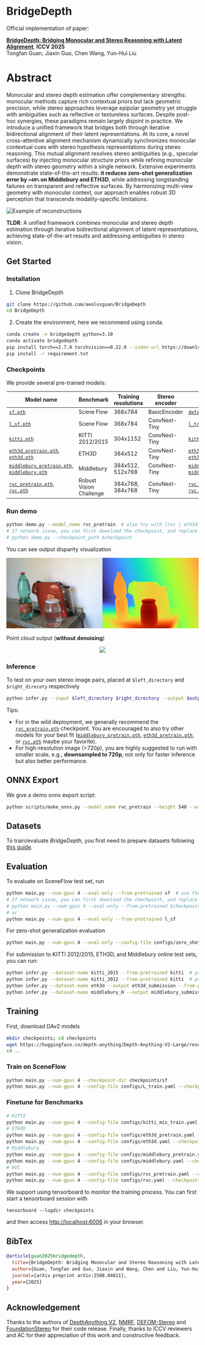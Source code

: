 # BridgeDepth

Official implementation of paper:

[**BridgeDepth: Bridging Monocular and Stereo Reasoning with Latent Alignment**](https://www.arxiv.org/abs/2508.04611), **ICCV 2025**<br/>
Tongfan Guan, Jiaxin Guo, Chen Wang, Yun-Hui Liu<br/>

# Abstract
Monocular and stereo depth estimation offer complementary strengths: monocular methods capture rich contextual priors but lack geometric precision, while stereo approaches leverage epipolar geometry yet struggle with ambiguities such as reflective or textureless surfaces. Despite post-hoc synergies, these paradigms remain largely disjoint in practice. We introduce a unified framework that bridges both through iterative bidirectional alignment of their latent representations. At its core, a novel cross-attentive alignment mechanism dynamically synchronizes monocular contextual cues with stereo hypothesis representations during stereo reasoning. This mutual alignment resolves stereo ambiguities (e.g., specular surfaces) by injecting monocular structure priors while refining monocular depth with stereo geometry within a single network. Extensive experiments demonstrate state-of-the-art results: **it reduces zero-shot generalization error by `>40%` on Middlebury and ETH3D**, while addressing longstanding failures on transparent and reflective surfaces. By harmonizing multi-view geometry with monocular context, our approach enables robust 3D perception that transcends modality-specific limitations.

![Example of reconstructions](assets/overview.png)

**TLDR**: A unified framework combines monocular and stereo depth estimation through iterative bidirectional alignment of latent representations, achieving state-of-the-art results and addressing ambiguities in stereo vision.

## Get Started

### Installation

1. Clone BridgeDepth
```bash
git clone https://github.com/aeolusguan/BridgeDepth
cd BridgeDepth
```

2. Create the environment, here we recommend using conda.
```bash
conda create -n bridgedepth python=3.10
conda activate bridgedepth
pip install torch==2.7.0 torchvision==0.22.0 --index-url https://download.pytorch.org/whl/cu126  # use the correct version of cuda for your system
pip install -r requirement.txt
```

### Checkpoints

We provide several pre-trained models:


| Model name | Benchmark | Training resolutions | Stereo encoder | Training Config |
|------------|-----------|----------------------|----------------|-----------------|
| [`sf.pth`](https://huggingface.co/aeolusguan/BridgeDepth/resolve/main/bridge_sf.pth) | Scene Flow | 368x784 | BasicEncoder | [`default.py`](bridgedepth/config/default.py) |
| [`l_sf.pth`](https://huggingface.co/aeolusguan/BridgeDepth/resolve/main/bridge_l_sf.pth) | Scene Flow | 368x784 | ConvNext-Tiny | [`l_train.yaml`](configs/L_train.yaml) |
| [`kitti.pth`](https://huggingface.co/aeolusguan/BridgeDepth/resolve/main/bridge_kitti.pth) | KITTI 2012/2015 | 304x1152 |ConvNext-Tiny | [`kitti_mix_train.yaml`](configs/kitti_mix_train.yaml) |
|[`eth3d_pretrain.pth`](https://huggingface.co/aeolusguan/BridgeDepth/resolve/main/bridge_eth3d_pretrain.pth),  [`eth3d.pth`](https://huggingface.co/aeolusguan/BridgeDepth/resolve/main/bridge_eth3d.pth)  | ETH3D | 384x512 | ConvNext-Tiny | [`eth3d_pretrain.yaml`](configs/eth3d_pretrain.yaml), [`eth3d.yaml`](configs/eth3d.yaml) |
| [`middlebury_pretrain.pth`](https://huggingface.co/aeolusguan/BridgeDepth/resolve/main/bridge_middlebury_pretrain.pth), [`middlebury.pth`](https://huggingface.co/aeolusguan/BridgeDepth/resolve/main/bridge_middlebury.pth) | Middlebury | 384x512, 512x768 | ConvNext-Tiny | [`middlebury_pretrain.yaml`](configs/middlebury_pretrain.yaml), [`middlebury.yaml`](configs/middlebury.yaml) |
| [`rvc_pretrain.pth`](https://huggingface.co/aeolusguan/BridgeDepth/resolve/main/bridge_rvc_pretrain.pth), [`rvc.pth`](https://huggingface.co/aeolusguan/BridgeDepth/resolve/main/bridge_rvc.pth) | Robust Vision Challenge | 384x768, 384x768 | ConvNext-Tiny | [`rvc_pretrain.yaml`](configs/rvc_pretrain.yaml), [`rvc.yaml`](configs/rvc.yaml) |


### Run demo
```bash
python demo.py --model_name rvc_pretrain  # also try with [rvc | eth3d_pretrain | middlebury_pretrain]
# If network issue, you can first download the checkpoint, and replace $checkpoint to the path of checkpoint file
# python demo.py --checkpoint_path $checkpoint
```

You can see output disparity visualization
<p align="center">
  <img src="./assets/vis.png">
</p>

Point cloud output (**without denoising**)
<p align="center">
  <img src="./assets/cloud.gif">
</p>

### Inference
To test on your own stereo image pairs, placed at `$left_directory` and `$right_direcoty` respectively
```bash
python infer.py --input $left_directory $right_directory --output $output_directory --from-pretrained rvc_pretrain # also try with [rvc | eth3d_pretrain | middlebury_pretrain]
```

Tips:
- For in the wild deployment, we generally recommend the [`rvc_pretrain.pth`](https://huggingface.co/aeolusguan/BridgeDepth/resolve/main/bridge_rvc_pretrain.pth) checkpoint. You are encouraged to also try other models for your best fit ([`middlebury_pretrain.pth`](https://huggingface.co/aeolusguan/BridgeDepth/resolve/main/bridge_middlebury_pretrain.pth), [`eth3d_pretrain.pth`](https://huggingface.co/aeolusguan/BridgeDepth/resolve/main/bridge_eth3d_pretrain.pth), or [`rvc.pth`](https://huggingface.co/aeolusguan/BridgeDepth/resolve/main/bridge_rvc.pth) maybe your favorite).
- For high-resolution image (>720p), you are highly suggested to run with smaller scale, e.g., **downsampled to 720p**, not only for faster inference but also better performance.

## ONNX Export
We give a demo onnx export script:
```bash
python scripts/make_onnx.py --model_name rvc_pretrain --height 540 --width 960 # adjust input size and model id for your need
```

## Datasets
To train/evaluate _BridgeDepth_, you first need to prepare datasets following [this guide](bridgedepth/dataloader/README.md).

## Evaluation
To evaluate on SceneFlow test set, run
```bash
python main.py --num-gpus 4 --eval-only --from-pretrained sf  # use the number of gpus for your need
# If network issue, you can first download the checkpoint, and replace $checkpoint to the path of checkpoint file
# python main.py --num-gpus 4 --eval-only --from-pretrained $checkpoint
# or
python main.py --num-gpus 4 --eval-only --from-pretrained l_sf
```
For zero-shot generalization evaluation
```bash
python main.py --num-gpus 4 --eval-only --config-file configs/zero_shot_evaluation.yaml --from-pretrained sf
```
For submission to KITTI 2012/2015, ETH3D, and Middlebury online test sets, you can run:
```bash
python infer.py --dataset-name kitti_2015 --from-pretrained kitti  # produce kitti_2015_submission in current working directory
python infer.py --dataset-name kitti_2012 --from-pretrained kitti  # produce kitti_2012_submission in current working directory
python infer.py --dataset-name eth3d --output eth3d_submission --from-pretrained eth3d  # try with --from-pretrained rvc for _RVC submission
python infer.py --dataset-name middlebury_H --output middlebury_submission --from-pretrained middlebury # try with --from-pretrained rvc for _RVC submission
```

## Training

First, download DAv2 models
```bash
mkdir checkpoints; cd checkpoints
wget https://huggingface.co/depth-anything/Depth-Anything-V2-Large/resolve/main/depth_anything_v2_vitl.pth
cd ..
```

### Train on SceneFlow
```bash
python main.py --num-gpus 4 --checkpoint-dir checkpoints/sf
python main.py --num-gpus 4 --config-file configs/L_train.yaml --checkpoint-dir checkpoints/l_sf
```

### Finetune for Benchmarks

```bash
# KITTI
python main.py --num-gpus 4 --config-file configs/kitti_mix_train.yaml --checkpoint-dir checkpoints/kitti SOLVER.RESUME checkpoints/l_sf/step_300000.pth
# ETH3D
python main.py --num-gpus 4 --config-file configs/eth3d_pretrain.yaml --checkpoint-dir checkpoints/eth3d_pretrain SOLVER.RESUME checkpoints/l_sf/step_300000.pth
python main.py --num-gpus 4 --config-file configs/eth3d.yaml --checkpoint-dir checkpoints/eth3d SOLVER.RESUME checkpoints/eth3d_pretrain/step_300000.pth
# Middlebury
python main.py --num-gpus 4 --config-file configs/middlebury_pretrain.yaml --checkpoint-dir checkpoints/middlebury_pretrain SOLVER.RESUME checkpoints/l_sf/step_300000.pth
python main.py --num-gpus 4 --config-file configs/middlebury.yaml --checkpoint-dir checkpoints/middlebury SOLVER.RESUME checkpoints/middlebury_pretrain/step_200000.pth
# RVC
python main.py --num-gpus 4 --config-file configs/rvc_pretrain.yaml --checkpoint-dir checkpoints/rvc_pretrain SOLVER.RESUME checkpoints/l_sf/step_300000.pth
python main.py --num-gpus 4 --config-file configs/rvc.yaml --checkpoint-dir checkpoints/rvc SOLVER.RESUME checkpoints/rvc_pretrain/step_200000.pth
```

We support using tensorboard to monitor the training process. You can first start a tensorboard session with

```shell
tensorboard --logdir checkpoints
```

and then access [http://localhost:6006](http://localhost:6066) in your browser.

## BibTex
```bibtex
@article{guan2025bridgedepth,
  title={BridgeDepth: Bridging Monocular and Stereo Reasoning with Latent Alignment},
  author={Guan, Tongfan and Guo, Jiaxin and Wang, Chen and Liu, Yun-Hui},
  journal={arXiv preprint arXiv:2508.04611},
  year={2025}
}
```

## Acknowledgement
Thanks to the authors of [DepthAnything V2](https://github.com/DepthAnything/Depth-Anything-V2), [NMRF](https://github.com/aeolusguan/NMRF), [DEFOM-Stereo](https://github.com/Insta360-Research-Team/DEFOM-Stereo) and [FoundationStereo](https://github.com/NVlabs/FoundationStereo) for their code release. Finally, thanks to ICCV reviewers and AC for their appreciation of this work and constructive feedback.

